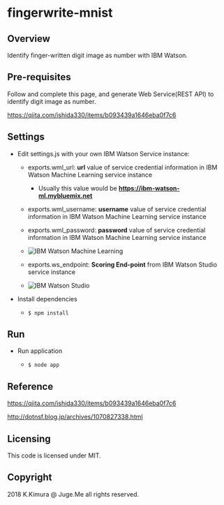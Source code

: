 # fingerwrite-mnist

## Overview

Identify finger-written digit image as number with IBM Watson.

## Pre-requisites

Follow and complete this page, and generate Web Service(REST API) to identify digit image as number.

https://qiita.com/ishida330/items/b093439a1646eba0f7c6


## Settings

- Edit settings.js with your own IBM Watson Service instance:

    - exports.wml_url: **url** value of service credential information in IBM Watson Machine Learning service instance

        - Usually this value would be **https://ibm-watson-ml.mybluemix.net**

    - exports.wml_username: **username** value of service credential information in IBM Watson Machine Learning service instance

    - exports.wml_password: **password** value of service credential information in IBM Watson Machine Learning service instance

    - ![IBM Watson Machine Learning](http://livedoor.blogimg.jp/dotnsf/imgs/6/8/68efa162-s.png)

    - exports.ws_endpoint: **Scoring End-point** from IBM Watson Studio service instance

    - ![IBM Watson Studio](http://livedoor.blogimg.jp/dotnsf/imgs/1/9/190f378d-s.png)


- Install dependencies

    - `$ npm install`


## Run

- Run application

    - `$ node app`


## Reference

https://qiita.com/ishida330/items/b093439a1646eba0f7c6

http://dotnsf.blog.jp/archives/1070827338.html

## Licensing

This code is licensed under MIT.

## Copyright

2018 K.Kimura @ Juge.Me all rights reserved.

